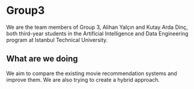 # Group3
We are the team members of Group 3, Alihan Yalçın and Kutay Arda Dinç, both third-year students in the Artificial Intelligence and Data Engineering program at Istanbul Technical University.

## **What are we doing**

We aim to compare the existing movie recommendation systems and improve them.
We are also trying to create a hybrid approach.
